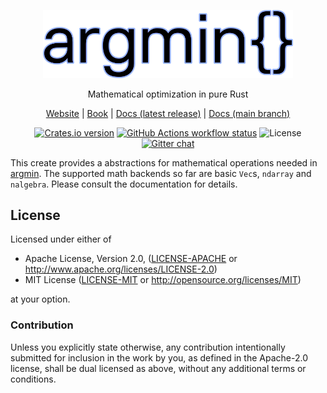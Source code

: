 <p align="center">
  <img
    width="400"
    src="https://raw.githubusercontent.com/argmin-rs/argmin/main/media/logo.png"
  />
</p>
<p align="center">
    Mathematical optimization in pure Rust
</p>

<p align="center">
  <a href="https://argmin-rs.org">Website</a>
  |
  <a href="https://argmin-rs.org/book/">Book</a>
  |
  <a href="https://docs.rs/argmin-math">Docs (latest release)</a>
  |
  <a href="https://argmin-rs.github.io/argmin/argmin_math/">Docs (main branch)</a>
</p>

<p align="center">
  <a href="https://crates.io/crates/argmin-math"
    ><img
      src="https://img.shields.io/crates/v/argmin-math?style=flat-square"
      alt="Crates.io version"
  /></a>
  <a href="https://github.com/argmin-rs/argmin/actions"
    ><img
      src="https://img.shields.io/github/workflow/status/argmin-rs/argmin/argmin CI/main?label=argmin CI&style=flat-square"
      alt="GitHub Actions workflow status"
  /></a>
  <img
    src="https://img.shields.io/crates/l/argmin-math?style=flat-square"
    alt="License"
  />
  <a href="https://gitter.im/argmin-rs/community"
    ><img
      src="https://img.shields.io/gitter/room/argmin-rs/argmin?style=flat-square"
      alt="Gitter chat"
  /></a>
</p>


This create provides a abstractions for mathematical operations needed in [argmin](https://argmin-rs.org).
The supported math backends so far are basic `Vec`s, `ndarray` and `nalgebra`.
Please consult the documentation for details.


## License

Licensed under either of

 - Apache License, Version 2.0, ([LICENSE-APACHE](https://github.com/argmin-rs/argmin/blob/main/LICENSE-APACHE) or <http://www.apache.org/licenses/LICENSE-2.0>)
 - MIT License ([LICENSE-MIT](https://github.com/argmin-rs/argmin/blob/main/LICENSE-MIT) or <http://opensource.org/licenses/MIT>)

at your option.


### Contribution

Unless you explicitly state otherwise, any contribution intentionally submitted for inclusion in the work by you, as defined in the Apache-2.0 license, shall be dual licensed as above, without any additional terms or conditions.
